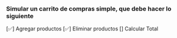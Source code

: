 ### Simular un carrito de compras simple, que debe hacer lo siguiente
[✅] Agregar productos
[✅] Eliminar productos
[] Calcular Total